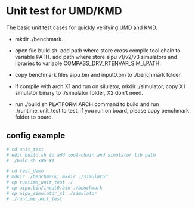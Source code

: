 # Unit test for UMD/KMD

The basic unit test cases for quickly verifying UMD and KMD.

- mkdir ./benchmark.

- open file build.sh:
   add path where store cross compile tool chain to variable PATH.
   add path where store aipu v1/v2/v3 simulators and libraries to variable COMPASS_DRV_RTENVAR_SIM_LPATH.

- copy benchmark files aipu.bin and input0.bin to ./benchmark folder.

- if compile with arch X1 and run on silulator, mkdir ./simulator, copy X1 simulator binary to ./simulator folder, X2 don't need.

- run ./build.sh PLATFORM ARCH command to build and run ./runtime_unit_test to test. if you run on board, please copy benchmark folder to board.

## config example
```bash
# cd unit_test
# edit build.sh to add tool-chain and simulator lib path
# ./buld.sh x86 X1

# cd test_demo
# mdkir ./benchmark; mkdir ./simulator
# cp runtime_unit_test ./
# cp aipu.bin/input0.bin ./benchmark
# cp aipu_simulator_x1 ./simulator
# ./runtime_unit_test
```